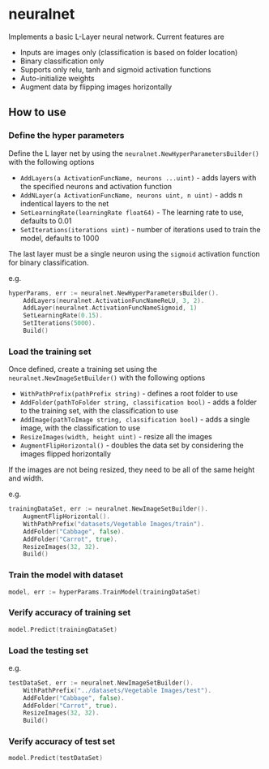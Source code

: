 # neuralnet


Implements a basic L-Layer neural network. Current features are

- Inputs are images only (classification is based on folder location)
- Binary classification only 
- Supports only relu, tanh and sigmoid activation functions
- Auto-initialize weights
- Augment data by flipping images horizontally


## How to use

### Define the hyper parameters
Define the L layer net by using the `neuralnet.NewHyperParametersBuilder()` with the following options

- `AddLayers(a ActivationFuncName, neurons ...uint)` - adds layers with the specified neurons and activation function
- `AddNLayer(a ActivationFuncName, neurons uint, n uint)` - adds n indentical layers to the net
- `SetLearningRate(learningRate float64)` - The learning rate to use, defaults to 0.01
- `SetIterations(iterations uint)` - number of iterations used to train the model, defaults to 1000

The last layer must be a single neuron using the `sigmoid` activation function for binary classification.

e.g.
```go
hyperParams, err := neuralnet.NewHyperParametersBuilder().
    AddLayers(neuralnet.ActivationFuncNameReLU, 3, 2).
    AddLayer(neuralnet.ActivationFuncNameSigmoid, 1)
    SetLearningRate(0.15).
    SetIterations(5000).
    Build()
```

### Load the training set
Once defined, create a training set using the `neuralnet.NewImageSetBuilder()` with the following options

- `WithPathPrefix(pathPrefix string)` - defines a root folder to use
- `AddFolder(pathToFolder string, classification bool)` - adds a folder to the training set, with the classification to use
- `AddImage(pathToImage string, classification bool)` - adds a single image, with the classification to use
- `ResizeImages(width, height uint)` - resize all the images
- `AugmentFlipHorizontal()` - doubles the data set by considering the images flipped horizontally

If the images are not being resized, they need to be all of the same height and width.

e.g.
```go
trainingDataSet, err := neuralnet.NewImageSetBuilder().
    AugmentFlipHorizontal().
    WithPathPrefix("datasets/Vegetable Images/train").
    AddFolder("Cabbage", false).
    AddFolder("Carrot", true).
    ResizeImages(32, 32).
    Build()
```

### Train the model with dataset
```go
model, err := hyperParams.TrainModel(trainingDataSet)
```

### Verify accuracy of training set
```go
model.Predict(trainingDataSet)
```

### Load the testing set
e.g.
```go
testDataSet, err := neuralnet.NewImageSetBuilder().
    WithPathPrefix("../datasets/Vegetable Images/test").
    AddFolder("Cabbage", false).
    AddFolder("Carrot", true).
    ResizeImages(32, 32).
    Build()
```

### Verify accuracy of test set
```go
model.Predict(testDataSet)
```
